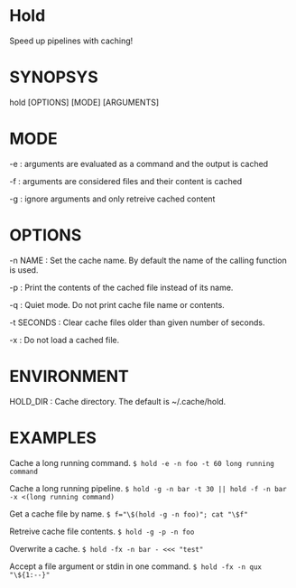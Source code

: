 # Hold
Speed up pipelines with caching!

# SYNOPSYS
hold [OPTIONS] [MODE] [ARGUMENTS]

# MODE
 -e         : arguments are evaluated as a command and the output is cached
 
 -f         : arguments are considered files and their content is cached
 
 -g         : ignore arguments and only retreive cached content

# OPTIONS
 -n NAME    : Set the cache name. By default the name of the calling function is used.
 
 -p         : Print the contents of the cached file instead of its name.
 
 -q         : Quiet mode. Do not print cache file name or contents.
 
 -t SECONDS : Clear cache files older than given number of seconds.
 
 -x         : Do not load a cached file.

# ENVIRONMENT

HOLD_DIR   : Cache directory. The default is ~/.cache/hold.

# EXAMPLES

Cache a long running command.
`$ hold -e -n foo -t 60 long running command`

Cache a long running pipeline.
`$ hold -g -n bar -t 30 || hold -f -n bar -x <(long running command)`

Get a cache file by name.
`$ f="\$(hold -g -n foo)"; cat "\$f"`

Retreive cache file contents.
`$ hold -g -p -n foo`

Overwrite a cache.
`$ hold -fx -n bar - <<< "test"`

Accept a file argument or stdin in one command.
`$ hold -fx -n qux "\${1:--}"`
